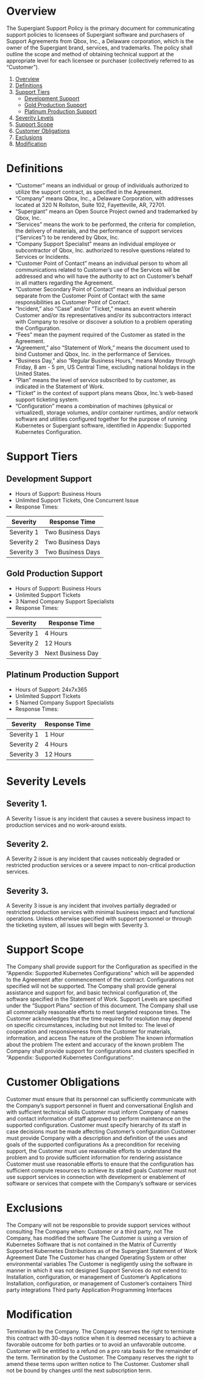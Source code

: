 # Overview

The Supergiant Support Policy is the primary document for communicating support policies to licensees of Supergiant software and purchasers of Support Agreements from Qbox, Inc., a Delaware corporation, which is the owner of the Supergiant brand, services, and trademarks.  The policy shall outline the scope and method of obtaining technical support at the appropriate level for each licensee or purchaser (collectively referred to as “Customer”).

1. [Overview](#overview)
2. [Definitions](#definitions)
3. [Support Tiers](#support-tiers)
    - [Development Support](#development-support)
    - [Gold Production Support](#gold-production-support)
    - [Platinum Production Support](#platinum-production-support)
4. [Severity Levels](#severity-levels)
5. [Support Scope](#support-scope)
6. [Customer Obligations](#customer-obligations)
7. [Exclusions](#exclusions)
8. [Modification](#modification)

# Definitions

* “Customer” means an individual or group of individuals authorized to utilize the support contract, as specified in the Agreement.
* “Company” means Qbox, Inc., a Delaware Corporation, with addresses located at 320 N Rollston, Suite 102, Fayetteville, AR, 72701.  
* “Supergiant” means an Open Source Project owned and trademarked by Qbox, Inc.
* “Services” means the work to be performed, the criteria for completion, the delivery of materials, and the performance of support services (“Services”) to be rendered by Qbox, Inc.
* “Company Support Specialist” means an individual employee or subcontractor of Qbox, Inc. authorized to resolve questions related to Services or Incidents.
* “Customer Point of Contact” means an individual person to whom all communications related to Customer’s use of the Services will be addressed and who will have the authority to act on Customer’s behalf in all matters regarding the Agreement.
* ”Customer Secondary Point of Contact” means an individual person separate from the Customer Point of Contact with the same responsibilities as Customer Point of Contact.
* “Incident,” also “Case” and/or “Ticket,” means an event wherein Customer and/or its representatives and/or its subcontractors interact with Company to resolve or discover a solution to a problem operating the Configuration.
* “Fees” mean the payment required of the Customer as stated in the Agreement.
* “Agreement,” also “Statement of Work,” means the document used to bind Customer and Qbox, Inc. in the performance of Services.
* “Business Day,” also “Regular Business Hours,” means Monday through Friday, 8 am - 5 pm, US Central Time, excluding national holidays in the United States.
* “Plan” means the level of service subscribed to by customer, as indicated in the Statement of Work.
* “Ticket” in the context of support plans means Qbox, Inc.’s web-based support ticketing system.
* “Configuration” means a combination of machines (physical or virtualized), storage volumes, and/or container runtimes, and/or network software and utilities configured together for the purpose of running Kubernetes or Supergiant software, identified in Appendix: Supported Kubernetes Configuration.

# Support Tiers

## Development Support
* Hours of Support: Business Hours
* Unlimited Support Tickets, One Concurrent Issue
* Response Times:

| Severity   | Response Time     |
|------------|-------------------|
| Severity 1 | Two Business Days |
| Severity 2 | Two Business Days |
| Severity 3 | Two Business Days |

## Gold Production Support
* Hours of Support: Business Hours
* Unlimited Support Tickets
* 3 Named Company Support Specialists
* Response Times:

| Severity   | Response Time     |
|------------|-------------------|
| Severity 1 | 4 Hours           |
| Severity 2 | 12 Hours          |
| Severity 3 | Next Business Day |

## Platinum Production Support
* Hours of Support: 24x7x365
* Unlimited Support Tickets
* 5 Named Company Support Specialists
* Response Times:

| Severity   | Response Time     |
|------------|-------------------|
| Severity 1 | 1 Hour            |
| Severity 2 | 4 Hours           |
| Severity 3 | 12 Hours          |

# Severity Levels

## Severity 1.

A Severity 1 issue is any incident that causes a severe business impact to production services and no work-around exists.

## Severity 2.

A Severity 2 issue is any incident that causes noticeably degraded or restricted production services or a severe impact to non-critical production services.

## Severity 3.

A Severity 3 issue is any incident that involves partially degraded or restricted production services with minimal business impact and functional operations. Unless otherwise specified with support personnel or through the ticketing system, all issues will begin with Severity 3.

# Support Scope

The Company shall provide support for the Configuration as specified in the “Appendix: Supported Kubernetes Configurations” which will be appended to the Agreement after commencement of the contract. Configurations not specified will not be supported.
The Company shall provide general assistance and support for, and basic technical configuration of, the software specified in the Statement of Work.
Support Levels are specified under the “Support Plans” section of this document.  The Company shall use all commercially reasonable efforts to meet targeted response times. The Customer acknowledges that the time required for resolution may depend on specific circumstances, including but not limited to:
The level of cooperation and responsiveness from the Customer for materials, information, and access
The nature of the problem
The known information about the problem
The extent and accuracy of the known problem
The Company shall provide support for configurations and clusters specified in “Appendix: Supported Kubernetes Configurations”.

# Customer Obligations

Customer must ensure that its personnel can sufficiently communicate with the Company’s support personnel in fluent and conversational English and with sufficient technical skills
Customer must inform Company of names and contact information of staff approved to perform maintenance on the supported configuration. Customer must specify hierarchy of its staff in case decisions must be made affecting Customer’s configuration 
Customer must provide Company with a description and definition of the uses and goals of the supported configurations
As a precondition for receiving support, the Customer must use reasonable efforts to understand the problem and to provide sufficient information for rendering assistance
Customer must use reasonable efforts to ensure that the configuration has sufficient compute resources to achieve its stated goals
Customer must not use support services in connection with development or enablement of software or services that compete with the Company’s software or services

# Exclusions

The Company will not be responsible to provide support services without consulting The Company when:
Customer or a third party, not The Company, has modified the software
The Customer is using a version of Kubernetes Software that is not contained in the Matrix of Currently Supported Kubernetes Distributions as of the Supergiant Statement of Work Agreement Date
The Customer has changed Operating System or other environmental variables
The Customer is negligently using the software in manner in which it was not designed
Support Services do not extend to:
Installation, configuration, or management of Customer’s Applications
Installation, configuration, or management of Customer’s containers
Third party integrations
Third party Application Programming Interfaces

# Modification

Termination by the Company. The Company reserves the right to terminate this contract with 30-days notice when it is deemed necessary to achieve a favorable outcome for both parties or to avoid an unfavorable outcome.  Customer will be entitled to a refund on a pro rata basis for the remainder of the term.
Termination by the Customer. The Company reserves the right to amend these terms upon written notice to The Customer. Customer shall not be bound by changes until the next subscription term.
